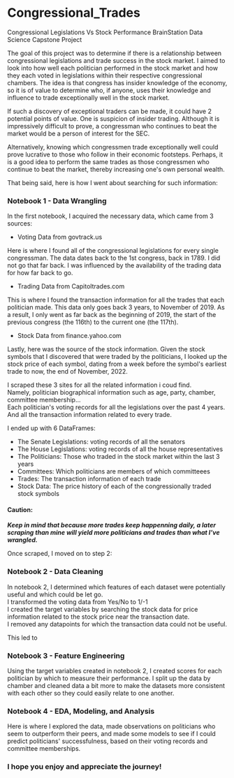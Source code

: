 # Congressional_Trades
Congressional Legislations Vs Stock Performance 
BrainStation Data Science Capstone Project

The goal of this project was to determine if there is a relationship between congressional legislations and trade success in the stock market. I aimed to look into how well each politician performed in the stock market and how they each voted in legislations within their respective congressional chambers. The idea is that congress has insider knowledge of the economy, so it is of value to determine who, if anyone, uses their knowledge and influence to trade exceptionally well in the stock market. 

If such a discovery of exceptional traders can be made, it could have 2 potential points of value. One is suspicion of insider trading. Although it is impressively difficult to prove, a congressman who continues to beat the market would be a person of interest for the SEC.

Alternatively, knowing which congressmen trade exceptionally well could prove lucrative to those who follow in their economic footsteps. Perhaps, it is a good idea to perform the same trades as those congressmen who continue to beat the market, thereby increasing one's own personal wealth.

That being said, here is how I went about searching for such information:

### Notebook 1 - Data Wrangling

In the first notebook, I acquired the necessary data, which came from 3 sources:

- Voting Data from govtrack.us

Here is where I found all of the congressional legislations for every single congressman.
The data dates back to the 1st congress, back in 1789. I did not go that far back. I was influenced by the availability of the trading data for how far back to go.

- Trading Data from Capitoltrades.com

This is where I found the transaction information for all the trades that each politician made. This data only goes back 3 years, to November of 2019. As a result, I only went as far back as the beginning of 2019, the start of the previous congress (the 116th) to the current one (the 117th).

- Stock Data from finance.yahoo.com

Lastly, here was the source of the stock information. Given the stock symbols that I discovered that were traded by the politicians, I looked up the stock price of each symbol, dating from a week before the symbol's earliest trade to now, the end of November, 2022.

I scraped these 3 sites for all the related information i coud find.  
Namely, politician biographical information such as age, party, chamber, committee membership...   
Each politician's voting records for all the legislations over the past 4 years.  
And all the transaction information related to every trade.

I ended up with 6 DataFrames:

- The Senate Legislations: voting records of all the senators
- The House Legislations: voting records of all the house representatives
- The Politicians: Those who traded in the stock market within the last 3 years
- Committees: Which politicians are members of which committeees
- Trades: The transaction information of each trade
- Stock Data: The price history of each of the congressionally traded stock symbols

#### Caution:

***Keep in mind that because more trades keep happenning daily, a later scraping than mine will yield more politicians and trades than what I've wrangled.***

Once scraped, I moved on to step 2:

### Notebook 2 - Data Cleaning

In notebook 2, I determined which features of each dataset were potentially useful and which could be let go.  
I transformed the voting data from Yes/No to 1/-1  
I created the target variables by searching the stock data for price information related to the stock price near the transaction date.  
I removed any datapoints for which the transaction data could not be useful.

This led to 

### Notebook 3 - Feature Engineering

Using the target variables created in notebook 2, I created scores for each politician by which to measure their performance. I split up the data by chamber and cleaned data a bit more to make the datasets more consistent with each other so they could easily relate to one another.

### Notebook 4 - EDA, Modeling, and Analysis

Here is where I explored the data, made observations on politicians who seem to outperform their peers, and made some models to see if I could predict politicians' successfulness, based on their voting records and committee memberships.

### I hope you enjoy and appreciate the journey!
